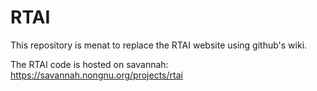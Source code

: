 # RTAI
This repository is menat to replace the RTAI website using github's wiki.

The RTAI code is hosted on savannah: https://savannah.nongnu.org/projects/rtai
